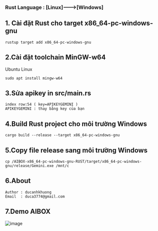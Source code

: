 
### Rust Language : [Linux]--->[Windows]
## 1. Cài đặt Rust cho target x86_64-pc-windows-gnu
```
rustup target add x86_64-pc-windows-gnu
```

## 2.Cài đặt toolchain MinGW-w64
Ubuntu Linux
```
sudo apt install mingw-w64

```
## 3.Sửa apikey in src/main.rs
```
index row:54 ( key=APIKEYGEMINI )
APIKEYGEMINI : thay bằng key của bạn 
```
## 4.Build Rust project cho môi trường Windows

```
cargo build --release --target x86_64-pc-windows-gnu
```
## 5.Copy file release sang môi trường Windows

```
cp /AIBOX-x86_64-pc-windows-gnu-RUST/target/x86_64-pc-windows-gnu/release/Gemini.exe /mnt/c
```

## 6.About
```
Author : ducanhkhuong
Email  : duca3774@gmail.com
```
## 7.Demo AIBOX
![image](https://github.com/user-attachments/assets/a13d1fe3-2611-4cc8-9aa4-5733b91d0592)


